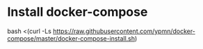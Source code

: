 # Install docker-compose
bash <(curl -Ls https://raw.githubusercontent.com/ypmn/docker-compose/master/docker-compose-install.sh)
